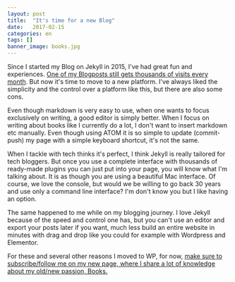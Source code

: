 ```yaml
---
layout: post
title:  "It's time for a new Blog"
date:   2017-02-15
categories: en
tags: []
banner_image: books.jpg
---
```


Since I started my Blog on Jekyll in 2015, I've had great fun and experiences. [One of my Blogposts still gets thousands of visits every month](http://karlheinzniebuhr.github.io/en/2015/09/28/C-vs-Go-vs-pypy-vs-Python/). But now it's time to move to a new platform. I've always liked the simplicity and the control over a platform like this, but there are also some cons.

Even though markdown is very easy to use, when one wants to focus exclusively on writing, a good editor is simply better. When I focus on writing about books like I currently do a lot, I don't want to insert markdown etc manually. Even though using ATOM it is so simple to update (commit-push) my page with a simple keyboard shortcut, it's not the same.

When I tackle with tech thinks it's perfect, I think Jekyll is really tailored for tech bloggers. But once you use a complete interface with thousands of ready-made plugins you can just put into your page, you will know what I'm talking about. It is as though you are using a beautiful Mac interface. Of course, we love the console, but would we be willing to go back 30 years and use only a command line interface? I'm don't know you but I like having an option.

The same happened to me while on my blogging journey. I love Jekyll because of the speed and control one has, but you can't use an editor and export your posts later if you want, much less build an entire website in minutes with drag and drop like you could for example with Wordpress and Elementor.

For these and several other reasons I moved to WP, for now, [make sure to subscribe/follow me on my new page, where I share a lot of knowledge about my old/new passion, Books.](https://www.karlbooklover.com/)
